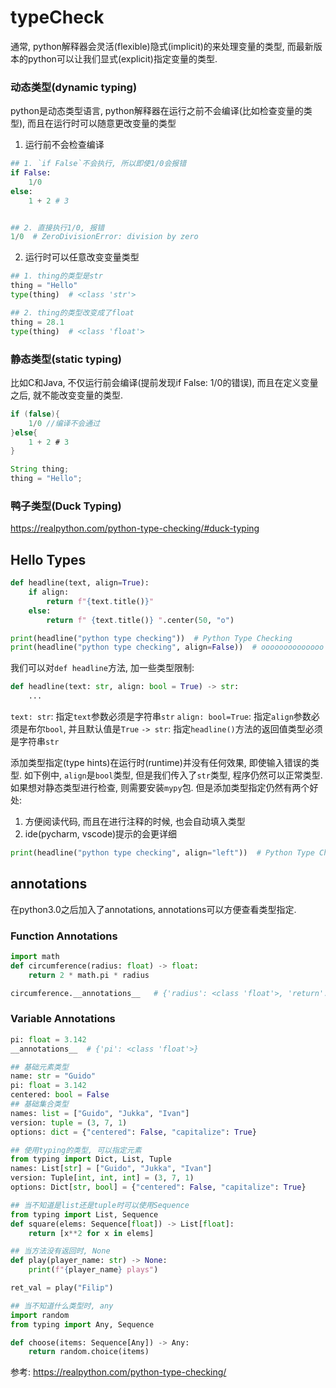# typeCheck

通常, python解释器会灵活(flexible)隐式(implicit)的来处理变量的类型, 而最新版本的python可以让我们显式(explicit)指定变量的类型.

### 动态类型(dynamic typing)
python是动态类型语言, python解释器在运行之前不会编译(比如检查变量的类型), 而且在运行时可以随意更改变量的类型
1. 运行前不会检查编译
```python
## 1. `if False`不会执行, 所以即使1/0会报错
if False:
    1/0 
else:
    1 + 2 # 3


## 2. 直接执行1/0, 报错
1/0  # ZeroDivisionError: division by zero
```

2. 运行时可以任意改变变量类型
```python
## 1. thing的类型是str
thing = "Hello"
type(thing)  # <class 'str'>

## 2. thing的类型改变成了float
thing = 28.1
type(thing)  # <class 'float'>
```
### 静态类型(static typing)
比如C和Java, 不仅运行前会编译(提前发现if False: 1/0的错误), 而且在定义变量之后, 就不能改变变量的类型.
```java
if (false){
    1/0 //编译不会通过
}else{
    1 + 2 # 3
}
```

```java
String thing;
thing = "Hello";
```

### 鸭子类型(Duck Typing)

https://realpython.com/python-type-checking/#duck-typing


## Hello Types

```python
def headline(text, align=True):
    if align:
        return f"{text.title()}"
    else:
        return f" {text.title()} ".center(50, "o")

print(headline("python type checking"))  # Python Type Checking
print(headline("python type checking", align=False))  # oooooooooooooo Python Type Checking oooooooooooooo
```
我们可以对`def headline`方法, 加一些类型限制:
```python
def headline(text: str, align: bool = True) -> str:
    ...
```
`text: str`: 指定`text`参数必须是字符串`str`
`align: bool=True`: 指定`align`参数必须是布尔`bool`, 并且默认值是`True`
`-> str`: 指定`headline()`方法的返回值类型必须是字符串`str`

添加类型指定(type hints)在运行时(runtime)并没有任何效果, 即使输入错误的类型. 如下例中, `align`是`bool`类型, 但是我们传入了`str`类型, 程序仍然可以正常类型. 如果想对静态类型进行检查, 则需要安装`mypy`包. 但是添加类型指定仍然有两个好处:
1. 方便阅读代码, 而且在进行注释的时候, 也会自动填入类型
2. ide(pycharm, vscode)提示的会更详细

```python
print(headline("python type checking", align="left"))  # Python Type Checking 
```

## annotations
在python3.0之后加入了annotations, annotations可以方便查看类型指定.
### Function Annotations
```python
import math
def circumference(radius: float) -> float:
    return 2 * math.pi * radius

circumference.__annotations__   # {'radius': <class 'float'>, 'return': <class 'float'>}
```

### Variable Annotations


```python
pi: float = 3.142
__annotations__  # {'pi': <class 'float'>}
```


```python
## 基础元素类型
name: str = "Guido"
pi: float = 3.142
centered: bool = False
## 基础集合类型
names: list = ["Guido", "Jukka", "Ivan"]
version: tuple = (3, 7, 1)
options: dict = {"centered": False, "capitalize": True}

## 使用typing的类型, 可以指定元素
from typing import Dict, List, Tuple
names: List[str] = ["Guido", "Jukka", "Ivan"]
version: Tuple[int, int, int] = (3, 7, 1)
options: Dict[str, bool] = {"centered": False, "capitalize": True}

## 当不知道是list还是tuple时可以使用Sequence
from typing import List, Sequence
def square(elems: Sequence[float]) -> List[float]:
    return [x**2 for x in elems]

## 当方法没有返回时, None
def play(player_name: str) -> None:
    print(f"{player_name} plays")

ret_val = play("Filip")

## 当不知道什么类型时, any
import random
from typing import Any, Sequence

def choose(items: Sequence[Any]) -> Any:
    return random.choice(items)

```


参考:
https://realpython.com/python-type-checking/